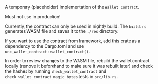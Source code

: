 A temporary (placeholder) implementation of the `Wallet Contract`.

Must not use in production!

Currently, the contract can only be used in nightly build.
The `build.rs` generates WASM file and saves it to the `./res` directory.

If you want to use the contract from framework, add this crate as a dependency
to the Cargo.toml and use `unc_wallet_contract::wallet_contract()`.

In order to review changes to the WASM file, rebuild the wallet contract locally
(remove it beforehand to make sure it was rebuilt later) and check the hashes
by running `check_wallet_contract` and `check_wallet_contract_magic_bytes` tests in `src/lib.rs`.
